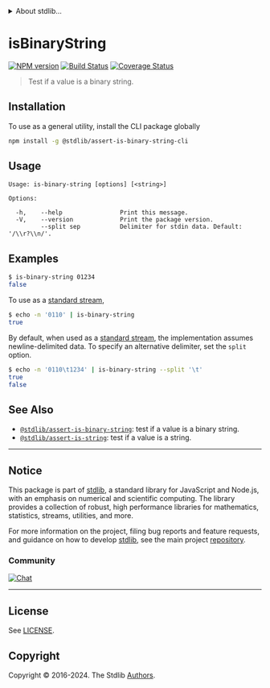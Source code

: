 <!--

@license Apache-2.0

Copyright (c) 2018 The Stdlib Authors.

Licensed under the Apache License, Version 2.0 (the "License");
you may not use this file except in compliance with the License.
You may obtain a copy of the License at

   http://www.apache.org/licenses/LICENSE-2.0

Unless required by applicable law or agreed to in writing, software
distributed under the License is distributed on an "AS IS" BASIS,
WITHOUT WARRANTIES OR CONDITIONS OF ANY KIND, either express or implied.
See the License for the specific language governing permissions and
limitations under the License.

-->


<details>
  <summary>
    About stdlib...
  </summary>
  <p>We believe in a future in which the web is a preferred environment for numerical computation. To help realize this future, we've built stdlib. stdlib is a standard library, with an emphasis on numerical and scientific computation, written in JavaScript (and C) for execution in browsers and in Node.js.</p>
  <p>The library is fully decomposable, being architected in such a way that you can swap out and mix and match APIs and functionality to cater to your exact preferences and use cases.</p>
  <p>When you use stdlib, you can be absolutely certain that you are using the most thorough, rigorous, well-written, studied, documented, tested, measured, and high-quality code out there.</p>
  <p>To join us in bringing numerical computing to the web, get started by checking us out on <a href="https://github.com/stdlib-js/stdlib">GitHub</a>, and please consider <a href="https://opencollective.com/stdlib">financially supporting stdlib</a>. We greatly appreciate your continued support!</p>
</details>

# isBinaryString

[![NPM version][npm-image]][npm-url] [![Build Status][test-image]][test-url] [![Coverage Status][coverage-image]][coverage-url] <!-- [![dependencies][dependencies-image]][dependencies-url] -->

> Test if a value is a binary string.









<section class="cli">



<section class="installation">

## Installation

To use as a general utility, install the CLI package globally

```bash
npm install -g @stdlib/assert-is-binary-string-cli
```

</section>

<!-- CLI usage documentation. -->

<section class="usage">

## Usage

```text
Usage: is-binary-string [options] [<string>]

Options:

  -h,    --help                Print this message.
  -V,    --version             Print the package version.
         --split sep           Delimiter for stdin data. Default: '/\\r?\\n/'.
```

</section>

<!-- /.usage -->

<!-- CLI usage notes. Make sure to keep an empty line after the `section` element and another before the `/section` close. -->



<section class="examples">

## Examples

```bash
$ is-binary-string 01234
false
```

To use as a [standard stream][standard-streams],

```bash
$ echo -n '0110' | is-binary-string
true
```

By default, when used as a [standard stream][standard-streams], the implementation assumes newline-delimited data. To specify an alternative delimiter, set the `split` option.

```bash
$ echo -n '0110\t1234' | is-binary-string --split '\t'
true
false
```

</section>

<!-- /.examples -->

</section>

<!-- /.cli -->

<!-- Section for related `stdlib` packages. Do not manually edit this section, as it is automatically populated. -->

<section class="related">

## See Also

-   <span class="package-name">[`@stdlib/assert-is-binary-string`][@stdlib/assert-is-binary-string]</span><span class="delimiter">: </span><span class="description">test if a value is a binary string.</span>
-   <span class="package-name">[`@stdlib/assert-is-string`][@stdlib/assert/is-string]</span><span class="delimiter">: </span><span class="description">test if a value is a string.</span>

</section>

<!-- /.related -->

<!-- Section for all links. Make sure to keep an empty line after the `section` element and another before the `/section` close. -->


<section class="main-repo" >

* * *

## Notice

This package is part of [stdlib][stdlib], a standard library for JavaScript and Node.js, with an emphasis on numerical and scientific computing. The library provides a collection of robust, high performance libraries for mathematics, statistics, streams, utilities, and more.

For more information on the project, filing bug reports and feature requests, and guidance on how to develop [stdlib][stdlib], see the main project [repository][stdlib].

### Community

[![Chat][chat-image]][chat-url]

---

## License

See [LICENSE][stdlib-license].


## Copyright

Copyright &copy; 2016-2024. The Stdlib [Authors][stdlib-authors].

</section>

<!-- /.stdlib -->

<!-- Section for all links. Make sure to keep an empty line after the `section` element and another before the `/section` close. -->

<section class="links">

[npm-image]: http://img.shields.io/npm/v/@stdlib/assert-is-binary-string-cli.svg
[npm-url]: https://npmjs.org/package/@stdlib/assert-is-binary-string-cli

[test-image]: https://github.com/stdlib-js/assert-is-binary-string@v0.2.1/actions/workflows/test.yml/badge.svg?branch=v0.2.1
[test-url]: https://github.com/stdlib-js/assert-is-binary-string@v0.2.1/actions/workflows/test.yml?query=branch:v0.2.1

[coverage-image]: https://img.shields.io/codecov/c/github/stdlib-js/assert-is-binary-string@v0.2.1/main.svg
[coverage-url]: https://codecov.io/github/stdlib-js/assert-is-binary-string@v0.2.1?branch=main

<!--

[dependencies-image]: https://img.shields.io/david/stdlib-js/assert-is-binary-string@v0.2.1.svg
[dependencies-url]: https://david-dm.org/stdlib-js/assert-is-binary-string@v0.2.1/main

-->

[chat-image]: https://img.shields.io/gitter/room/stdlib-js/stdlib.svg
[chat-url]: https://app.gitter.im/#/room/#stdlib-js_stdlib:gitter.im

[stdlib]: https://github.com/stdlib-js/stdlib

[stdlib-authors]: https://github.com/stdlib-js/stdlib/graphs/contributors

[cli-section]: https://github.com/stdlib-js/assert-is-binary-string@v0.2.1#cli
[cli-url]: https://github.com/stdlib-js/assert-is-binary-string@v0.2.1/tree/cli
[@stdlib/assert-is-binary-string]: https://github.com/stdlib-js/assert-is-binary-string@v0.2.1/tree/main

[umd]: https://github.com/umdjs/umd
[es-module]: https://developer.mozilla.org/en-US/docs/Web/JavaScript/Guide/Modules

[deno-url]: https://github.com/stdlib-js/assert-is-binary-string@v0.2.1/tree/deno
[deno-readme]: https://github.com/stdlib-js/assert-is-binary-string@v0.2.1/blob/deno/README.md
[umd-url]: https://github.com/stdlib-js/assert-is-binary-string@v0.2.1/tree/umd
[umd-readme]: https://github.com/stdlib-js/assert-is-binary-string@v0.2.1/blob/umd/README.md
[esm-url]: https://github.com/stdlib-js/assert-is-binary-string@v0.2.1/tree/esm
[esm-readme]: https://github.com/stdlib-js/assert-is-binary-string@v0.2.1/blob/esm/README.md
[branches-url]: https://github.com/stdlib-js/assert-is-binary-string@v0.2.1/blob/main/branches.md

[stdlib-license]: https://raw.githubusercontent.com/stdlib-js/assert-is-binary-string@v0.2.1/main/LICENSE

[standard-streams]: https://en.wikipedia.org/wiki/Standard_streams

[mdn-regexp]: https://developer.mozilla.org/en-US/docs/Web/JavaScript/Guide/Regular_Expressions

<!-- <related-links> -->

[@stdlib/assert/is-string]: https://github.com/stdlib-js/assert-is-string

<!-- </related-links> -->

</section>

<!-- /.links -->
